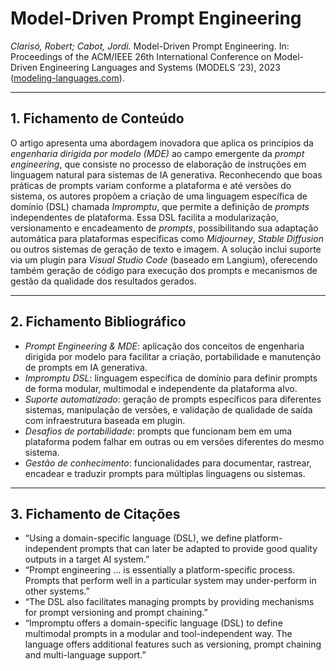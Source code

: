 # Model-Driven Prompt Engineering

*Clarisó, Robert; Cabot, Jordi.* Model-Driven Prompt Engineering. In: Proceedings of the ACM/IEEE 26th International Conference on Model-Driven Engineering Languages and Systems (MODELS ’23), 2023 ([modeling-languages.com](https://modeling-languages.com/wp-content/uploads/2023/08/model-driven-prompt-engineering.pdf?utm_source=chatgpt.com)).

---

## 1. Fichamento de Conteúdo

O artigo apresenta uma abordagem inovadora que aplica os princípios da *engenharia dirigida por modelo (MDE)* ao campo emergente da *prompt engineering*, que consiste no processo de elaboração de instruções em linguagem natural para sistemas de IA generativa. 
Reconhecendo que boas práticas de prompts variam conforme a plataforma e até versões do sistema, os autores propõem a criação de uma linguagem específica de domínio (DSL) chamada *Impromptu*, que permite a definição de *prompts* independentes de plataforma. 
Essa DSL facilita a modularização, versionamento e encadeamento de *prompts*, possibilitando sua adaptação automática para plataformas específicas como *Midjourney*, *Stable Diffusion* ou outros sistemas de geração de texto e imagem. 
A solução inclui suporte via um plugin para *Visual Studio Code* (baseado em Langium), oferecendo também geração de código para execução dos prompts e mecanismos de gestão da qualidade dos resultados gerados.

---

## 2. Fichamento Bibliográfico

* *Prompt Engineering & MDE*: aplicação dos conceitos de engenharia dirigida por modelo para facilitar a criação, portabilidade e manutenção de prompts em IA generativa.  
* *Impromptu DSL*: linguagem específica de domínio para definir prompts de forma modular, multimodal e independente da plataforma alvo.  
* *Suporte automatizado*: geração de prompts específicos para diferentes sistemas, manipulação de versões, e validação de qualidade de saída com infraestrutura baseada em plugin.  
* *Desafios de portabilidade*: prompts que funcionam bem em uma plataforma podem falhar em outras ou em versões diferentes do mesmo sistema.  
* *Gestão de conhecimento*: funcionalidades para documentar, rastrear, encadear e traduzir prompts para múltiplas linguagens ou sistemas.  

---

## 3. Fichamento de Citações

* “Using a domain-specific language (DSL), we define platform-independent prompts that can later be adapted to provide good quality outputs in a target AI system.”  
* “Prompt engineering … is essentially a platform-specific process. Prompts that perform well in a particular system may under-perform in other systems.”  
* “The DSL also facilitates managing prompts by providing mechanisms for prompt versioning and prompt chaining.”  
* “Impromptu offers a domain-specific language (DSL) to define multimodal prompts in a modular and tool-independent way. The language offers additional features such as versioning, prompt chaining and multi-language support.”
